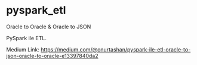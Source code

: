 # pyspark_etl
Oracle to Oracle &amp; Oracle to JSON

PySpark ile ETL.

Medium Link: https://medium.com/@onurtashan/pyspark-ile-etl-oracle-to-json-oracle-to-oracle-e13397840da2
